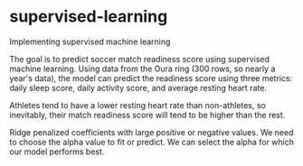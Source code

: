 # supervised-learning
Implementing supervised machine learning

The goal is to predict soccer match readiness score using supervised machine learning.
Using data from the Oura ring (300 rows, so nearly a year's data), the model can predict the readiness score using three metrics: daily sleep score, daily activity score, and average resting heart rate.

Athletes tend to have a lower resting heart rate than non-athletes, so inevitably, their match readiness score will tend to be higher than the rest.

Ridge penalized coefficients with large positive or negative values. We need to choose the alpha value to fit or predict. We can select the alpha for which our model performs best.
